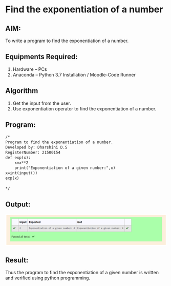 # Find the exponentiation of a number

## AIM:
To write a program to find the exponentiation of a number.

## Equipments Required:
1. Hardware – PCs
2. Anaconda – Python 3.7 Installation / Moodle-Code Runner

## Algorithm
1. Get the input from the user.
2. Use exponentiation operator to find the exponentiation of a number.

## Program:
```
/*
Program to find the exponentiation of a number.
Developed by: Dharshini D.S
RegisterNumber: 21500154
def exp(x):
    x=x**2
    print("Exponentiation of a given number:",x)
x=int(input())
exp(x)
    
*/
```

## Output:
![exponentiation of a number](img6.png)


## Result:
Thus the program to find the exponentiation of a given number is written and verified using python programming.
